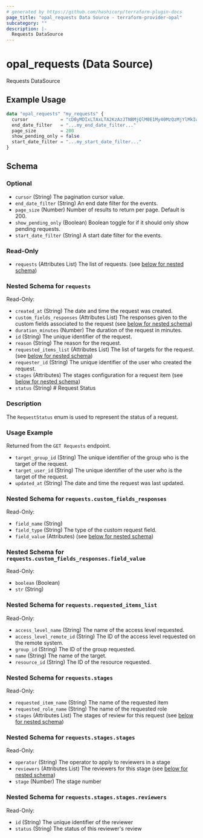 ```yaml
---
# generated by https://github.com/hashicorp/terraform-plugin-docs
page_title: "opal_requests Data Source - terraform-provider-opal"
subcategory: ""
description: |-
  Requests DataSource
---
```


# opal_requests (Data Source)

Requests DataSource

## Example Usage

```terraform
data "opal_requests" "my_requests" {
  cursor            = "cD0yMDIxLTAxLTA2KzAzJTNBMjQlM0E1My40MzQzMjYlMkIwMCUzQTAw"
  end_date_filter   = "...my_end_date_filter..."
  page_size         = 200
  show_pending_only = false
  start_date_filter = "...my_start_date_filter..."
}
```

<!-- schema generated by tfplugindocs -->
## Schema

### Optional

- `cursor` (String) The pagination cursor value.
- `end_date_filter` (String) An end date filter for the events.
- `page_size` (Number) Number of results to return per page. Default is 200.
- `show_pending_only` (Boolean) Boolean toggle for if it should only show pending requests.
- `start_date_filter` (String) A start date filter for the events.

### Read-Only

- `requests` (Attributes List) The list of requests. (see [below for nested schema](#nestedatt--requests))

<a id="nestedatt--requests"></a>
### Nested Schema for `requests`

Read-Only:

- `created_at` (String) The date and time the request was created.
- `custom_fields_responses` (Attributes List) The responses given to the custom fields associated to the request (see [below for nested schema](#nestedatt--requests--custom_fields_responses))
- `duration_minutes` (Number) The duration of the request in minutes.
- `id` (String) The unique identifier of the request.
- `reason` (String) The reason for the request.
- `requested_items_list` (Attributes List) The list of targets for the request. (see [below for nested schema](#nestedatt--requests--requested_items_list))
- `requester_id` (String) The unique identifier of the user who created the request.
- `stages` (Attributes) The stages configuration for a request item (see [below for nested schema](#nestedatt--requests--stages))
- `status` (String) # Request Status
### Description
The `RequestStatus` enum is used to represent the status of a request.

### Usage Example
Returned from the `GET Requests` endpoint.
- `target_group_id` (String) The unique identifier of the group who is the target of the request.
- `target_user_id` (String) The unique identifier of the user who is the target of the request.
- `updated_at` (String) The date and time the request was last updated.

<a id="nestedatt--requests--custom_fields_responses"></a>
### Nested Schema for `requests.custom_fields_responses`

Read-Only:

- `field_name` (String)
- `field_type` (String) The type of the custom request field.
- `field_value` (Attributes) (see [below for nested schema](#nestedatt--requests--custom_fields_responses--field_value))

<a id="nestedatt--requests--custom_fields_responses--field_value"></a>
### Nested Schema for `requests.custom_fields_responses.field_value`

Read-Only:

- `boolean` (Boolean)
- `str` (String)



<a id="nestedatt--requests--requested_items_list"></a>
### Nested Schema for `requests.requested_items_list`

Read-Only:

- `access_level_name` (String) The name of the access level requested.
- `access_level_remote_id` (String) The ID of the access level requested on the remote system.
- `group_id` (String) The ID of the group requested.
- `name` (String) The name of the target.
- `resource_id` (String) The ID of the resource requested.


<a id="nestedatt--requests--stages"></a>
### Nested Schema for `requests.stages`

Read-Only:

- `requested_item_name` (String) The name of the requested item
- `requested_role_name` (String) The name of the requested role
- `stages` (Attributes List) The stages of review for this request (see [below for nested schema](#nestedatt--requests--stages--stages))

<a id="nestedatt--requests--stages--stages"></a>
### Nested Schema for `requests.stages.stages`

Read-Only:

- `operator` (String) The operator to apply to reviewers in a stage
- `reviewers` (Attributes List) The reviewers for this stage (see [below for nested schema](#nestedatt--requests--stages--stages--reviewers))
- `stage` (Number) The stage number

<a id="nestedatt--requests--stages--stages--reviewers"></a>
### Nested Schema for `requests.stages.stages.reviewers`

Read-Only:

- `id` (String) The unique identifier of the reviewer
- `status` (String) The status of this reviewer's review
